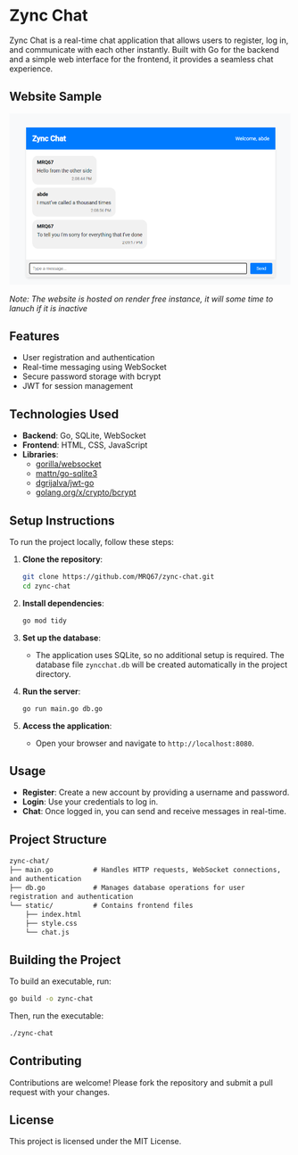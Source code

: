 # Zync Chat

Zync Chat is a real-time chat application that allows users to register, log in, and communicate with each other instantly. Built with Go for the backend and a simple web interface for the frontend, it provides a seamless chat experience.

## Website Sample
![](images/chat_sample.png)

*Note: The website is hosted on render free instance, it will some time to lanuch if it is inactive*

## Features

- User registration and authentication
- Real-time messaging using WebSocket
- Secure password storage with bcrypt
- JWT for session management

## Technologies Used

- **Backend**: Go, SQLite, WebSocket
- **Frontend**: HTML, CSS, JavaScript
- **Libraries**:
  - [gorilla/websocket](https://github.com/gorilla/websocket)
  - [mattn/go-sqlite3](https://github.com/mattn/go-sqlite3)
  - [dgrijalva/jwt-go](https://github.com/dgrijalva/jwt-go)
  - [golang.org/x/crypto/bcrypt](https://pkg.go.dev/golang.org/x/crypto/bcrypt)

## Setup Instructions

To run the project locally, follow these steps:

1. **Clone the repository**:

   ```bash
   git clone https://github.com/MRQ67/zync-chat.git
   cd zync-chat
   ```

2. **Install dependencies**:

   ```bash
   go mod tidy
   ```

3. **Set up the database**:

   - The application uses SQLite, so no additional setup is required. The database file `zyncchat.db` will be created automatically in the project directory.

4. **Run the server**:

   ```bash
   go run main.go db.go
   ```

5. **Access the application**:

   - Open your browser and navigate to `http://localhost:8080`.

## Usage

- **Register**: Create a new account by providing a username and password.
- **Login**: Use your credentials to log in.
- **Chat**: Once logged in, you can send and receive messages in real-time.

## Project Structure

```
zync-chat/
├── main.go          # Handles HTTP requests, WebSocket connections, and authentication
├── db.go            # Manages database operations for user registration and authentication
└── static/          # Contains frontend files
    ├── index.html
    ├── style.css
    └── chat.js
```

## Building the Project

To build an executable, run:

```bash
go build -o zync-chat
```

Then, run the executable:

```bash
./zync-chat
```

## Contributing

Contributions are welcome! Please fork the repository and submit a pull request with your changes.

## License

This project is licensed under the MIT License.